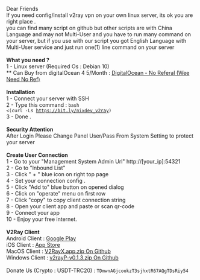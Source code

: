 Dear Friends
<br>
If you need config/install v2ray vpn on your own linux server, its ok you are right place .
<br>
you can find many script on github but other scripts are with China Language and may not Multi-User and you have to run many command on your server, but if you use with our script you got English Language with Multi-User service and just run one(1) line command on your server 
<br>
<br>
<b>What you need ?</b>
<br>
1 - Linux server (Required Os : Debian 10)
<br>
** Can Buy from digitalOcean $4~$5/Month : <a href="https://www.digitalocean.com/solutions/vps-hosting">DigitalOcean - No Referal (Wee Need No Ref)</a>
<br>
<br>
<b>Installation</b>
<br>
1 - Connect your server with SSH
<br>
2 - Type this command : <code>bash <(curl -Ls https://bit.ly/nixdev_v2ray)</code>
<br>
3 - Done . 
<br>
<br>
<b>Security Attention</b>
<br>
After Login Please Change Panel User/Pass From System Setting to protect your server
<br>
<br>
<b>Create User Connection</b>
<br>
1 - Go to your "Management System Admin Url" http://[your_ip]:54321
<br>
2 - Go to "Inbound List"
<br>
3 - Click " + " blue icon on right top page
<br>
4 - Set your connection config . 
<br>
5 - Click "Add to" blue button on opened dialog
<br>
6 - Click on "operate" menu on first row
<br>
7 - Click "copy" to copy client connection string
<br>
8 - Open your client app and paste or scan qr-code
<br>
9 - Connect your app
<br>
10 - Enjoy your free internet.
<br>
<br>
<b>V2Ray Client</b>
<br>
Android Client : <a href="https://play.google.com/store/apps/details?id=com.v2ray.ang&hl=en&gl=US" target="_blank">Google Play</a>
<br>
iOS Client : <a href="https://apps.apple.com/us/app/91vpn/id1483753706" target="_blank">App Store</a>
<br>
MacOS Client : <a href="https://github.com/Cenmrev/V2RayX/releases/download/v1.5.1/V2RayX.app.zip" target="_blank">V2RayX.app.zip On Github</a>
<br>
Windows Client : <a href="https://github.com/PoseidonM4A4/v2rayP/releases/download/v0.1.3/v2rayP-v0.1.3.zip" target="_blank">v2rayP-v0.1.3.zip On Github</a>
<br>
<br>
Donate Us (Crypto : USDT-TRC20) : <code>TDmwnAGjcookzT3sjhxtR67AQgTDsRiy54</code>
